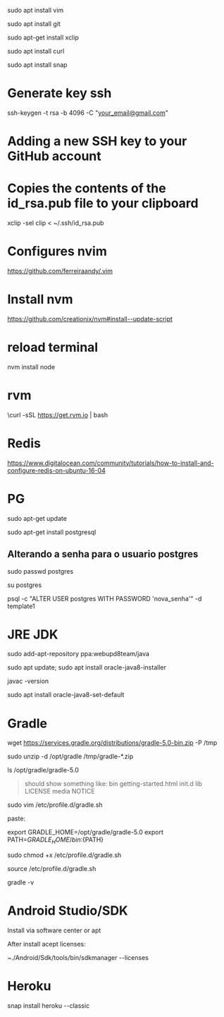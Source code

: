 sudo apt install vim

sudo apt install git

sudo apt-get install xclip

sudo apt install curl

sudo apt install snap

# Generate key ssh

ssh-keygen -t rsa -b 4096 -C "your_email@gmail.com"

# Adding a new SSH key to your GitHub account

# Copies the contents of the id_rsa.pub file to your clipboard
xclip -sel clip < ~/.ssh/id_rsa.pub

# Configures nvim
https://github.com/ferreiraandy/.vim

# Install nvm

https://github.com/creationix/nvm#install--update-script

# reload terminal

nvm install node

# rvm

\curl -sSL https://get.rvm.io | bash

# Redis

https://www.digitalocean.com/community/tutorials/how-to-install-and-configure-redis-on-ubuntu-16-04

# PG

sudo apt-get update

sudo apt-get install postgresql

## Alterando a senha para o usuario postgres

sudo passwd postgres

su postgres

psql -c "ALTER USER postgres WITH PASSWORD 'nova_senha'" -d template1

# JRE JDK

sudo add-apt-repository ppa:webupd8team/java

sudo apt update; sudo apt install oracle-java8-installer

javac -version

sudo apt install oracle-java8-set-default

# Gradle

wget https://services.gradle.org/distributions/gradle-5.0-bin.zip -P /tmp

sudo unzip -d /opt/gradle /tmp/gradle-*.zip

ls /opt/gradle/gradle-5.0

> should show something like: bin  getting-started.html  init.d  lib  LICENSE  media  NOTICE

sudo vim /etc/profile.d/gradle.sh

paste:

export GRADLE_HOME=/opt/gradle/gradle-5.0
export PATH=${GRADLE_HOME}/bin:${PATH}

sudo chmod +x /etc/profile.d/gradle.sh

source /etc/profile.d/gradle.sh

gradle -v

# Android Studio/SDK

Install via software center or apt

After install acept licenses:

~./Android/Sdk/tools/bin/sdkmanager --licenses

# Heroku

snap install heroku --classic
